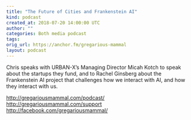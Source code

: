 ```yaml
---
title: "The Future of Cities and Frankenstein AI"
kind: podcast
created_at: 2018-07-20 14:00:00 UTC
author: ""
categories: Both media podcast
tags: 
orig_url: https://anchor.fm/gregarious-mammal
layout: podcast
---
```

Chris speaks with URBAN-X’s Managing Director Micah Kotch to speak about the startups they fund, and to Rachel Ginsberg about the Frankenstein AI project that challenges how we interact with AI, and how they interact with us.

http://gregariousmammal.com/podcast/
http://gregariousmammal.com/support
http://facebook.com/gregariousmammal/